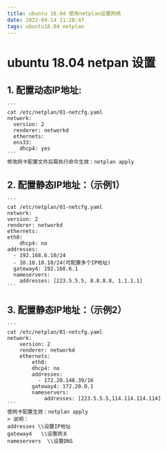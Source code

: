 ```yaml
---
title: ubuntu 18.04 使用netplan设置网络
date: 2022-04-14 11:28:47
tags: ubuntu18.04 netplan  
---
```


# ubuntu 18.04 netpan 设置

## 1. 配置动态IP地址:
    ```
    cat /etc/netplan/01-netcfg.yaml
    network:
      version: 2
      renderer: networkd
      ethernets:
      ens33:
        dhcp4: yes
    ```
    修改网卡配置文件后需执行命令生效：netplan apply

## 2. 配置静态IP地址：（示例1）
    ```
    cat /etc/netplan/01-netcfg.yaml
    network:
    version: 2
    renderer: networkd
    ethernets:
    eth0:
        dhcp4: no
    addresses:
      - 192.168.6.10/24
      - 10.10.10.10/24(可配置多个IP地址)
      gateway4: 192.168.6.1
      nameservers:
        addresses: [223.5.5.5, 8.8.8.8, 1.1.1.1]
    ```

## 3. 配置静态IP地址：（示例2）
    ```
    cat /etc/netplan/01-netcfg.yaml
    network:
        version: 2
        renderer: networkd
        ethernets:
            eth0:
            dhcp4: no
            addresses:
              - 172.20.148.39/16
            gateway4: 172.20.0.1
            nameservers:
                addresses: [223.5.5.5,114.114.114.114]
    ```
    使网卡配置生效：netplan apply
    > 说明：
    addresses \\设置IP地址
    gateway4   \\设置网关
    nameservers  \\设置DNS

